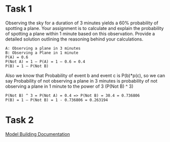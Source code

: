 # Task 1
Observing the sky for a duration of 3 minutes yields a 60% probability of spotting a plane. Your assignment is to calculate and explain the probability of spotting a plane within 1 minute based on this observation. Provide a detailed solution outlining the reasoning behind your calculations.
```
A: Observing a plane in 3 minutes
B: Observing a Plane in 1 minute
P(A) = 0.6
P(Not A) = 1 – P(A) = 1 – 0.6 = 0.4
P(B) = 1 – P(Not B)
```
Also we know that Probability of event b and event c is P(b)*p(c), so we can say Probability of not observing a plane in 3 minutes is probability of not observing a plane in 1 minute to the power of 3 (P(Not B) ^ 3) 

```
P(Not B) ^ 3 = P(Not A) = 0.4 => P(Not B) = 30.4 = 0.736806
P(B) = 1 – P(Not B) = 1 - 0.736806 = 0.263194
```
# Task 2

[Model Building Documentation](IDClassification.ipynb)